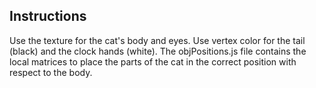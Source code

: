 ## Instructions
Use the texture for the cat's body and eyes.
Use vertex color for the tail (black) and the 
clock hands (white).
The objPositions.js file contains the local matrices
to place the parts of the cat in the correct position
with respect to the body.